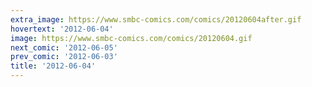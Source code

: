 ```yaml
---
extra_image: https://www.smbc-comics.com/comics/20120604after.gif
hovertext: '2012-06-04'
image: https://www.smbc-comics.com/comics/20120604.gif
next_comic: '2012-06-05'
prev_comic: '2012-06-03'
title: '2012-06-04'
---
```


